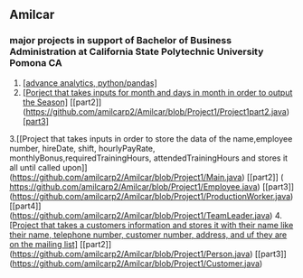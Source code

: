 ## Amilcar
### major projects in support of Bachelor of Business Administration at California State Polytechnic University Pomona CA 

1. [[advance analytics, python/pandas]](https://github.com/amilcarp2/amilcarp/blob/main/An_ulta_Project%20(2).ipynb)
2. [[Porject that takes inputs for month and days in month in order to output the Season]](https://github.com/amilcarp2/Amilcar/blob/Project1/Project1Part1.java) [[part2]] (https://github.com/amilcarp2/Amilcar/blob/Project1/Project1part2.java) [[part3]](https://github.com/amilcarp2/Amilcar/blob/Project1/Project1Part3.java)
   
3.[[Project that takes inputs in order to store the data of the name,employee number, hireDate, shift, hourlyPayRate, monthlyBonus,requiredTrainingHours, attendedTrainingHours and stores it all until called upon]] (https://github.com/amilcarp2/Amilcar/blob/Project1/Main.java)  [[part2]] ( https://github.com/amilcarp2/Amilcar/blob/Project1/Employee.java)  [[part3]] (https://github.com/amilcarp2/Amilcar/blob/Project1/ProductionWorker.java)  [[part4]] (https://github.com/amilcarp2/Amilcar/blob/Project1/TeamLeader.java)
4. [[Project that takes a customers information and stores it with their name like their name, telephone number, customer number, address, and uf they are on the mailing list]](https://github.com/amilcarp2/Amilcar/blob/Project1/Main3.java) [[part2]] (https://github.com/amilcarp2/Amilcar/blob/Project1/Person.java) [[part3]] (https://github.com/amilcarp2/Amilcar/blob/Project1/Customer.java)
